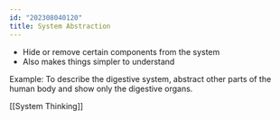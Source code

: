 ```yaml
---
id: "202308040120"
title: System Abstraction
---
```


- Hide or remove certain components from the system
- Also makes things simpler to understand

Example: To describe the digestive system, abstract other parts of the human body and show only the digestive organs.

[[System Thinking]]
